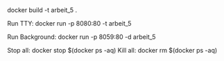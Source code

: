 docker build -t arbeit_5 .

Run TTY: docker run -p 8080:80 -t arbeit_5

Run Background: docker run -p 8059:80 -d arbeit_5


Stop all: docker stop $(docker ps -aq)
Kill all: docker rm $(docker ps -aq)